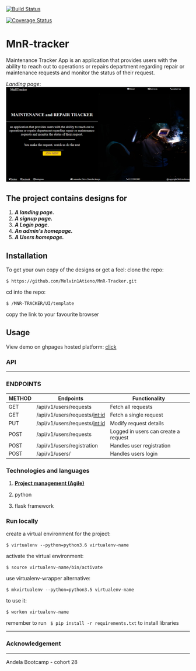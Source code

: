 
[![Build Status](https://travis-ci.org/Melvin1Atieno/MnR-Tracker.svg?branch=ft-user-post-requests-157931267)](https://travis-ci.org/Melvin1Atieno/MnR-Tracker)

[![Coverage Status](https://coveralls.io/repos/github/Melvin1Atieno/MnR-Tracker/badge.svg?branch=Develop)](https://coveralls.io/github/Melvin1Atieno/MnR-Tracker?branch=Develop)

# MnR-tracker

Maintenance Tracker App is an application that provides users with the ability to reach out to operations or repairs department regarding repair or maintenance requests and monitor the status of their request.

*Landing page*:
![MnRlanding Page](/UI/static/images/land.png)

## The project contains designs for

 1. _**A landing page.**_
 2. _**A signup page.**_
 3. _**A Login page.**_
 4. _**An admin's homepage.**_
 5. _**A Users homepage.**_

## Installation

 To get your own copy of the designs or get a feel:
clone the repo:
```
$ https://github.com/Melvin1Atieno/MnR-Tracker.git
```

cd into the repo:
```
$ /MNR-TRACKER/UI/template
```

copy the link to your favourite browser


## Usage

View demo on ghpages hosted platform: [click](https://melvin1atieno.github.io/MnR-Tracker)

### API
--------------------------------------------------------------------------------------------------------------------------

### ENDPOINTS

 **METHOD**| **Endpoints**                    |**Functionality**
 ----------|----------------------------------|--------------------------------------|
 GET       |/api/v1/users/requests            | Fetch all requests                   |
 GET       |/api/v1/users/requests/<int:id>   | Fetch a single request               |
 PUT       |/api/v1/users/requests/<int:id>   | Modify request details               |
 POST      |/api/v1/users/requests            | Logged in users can create a request |
 POST      |/api/v1/users/registration        | Handles user registration           |
 POST     |/api/v1/users/                    | Handles users login                  |

### Technologies and languages

1. [**Project management (Agile)**](https://www.pivotaltracker.com/n/projects/2173280)

2. python

3. flask framework

### Run locally

create a virtual environment for the project:
```
$ virtualenv --python=python3.6 virtualenv-name
```

activate the virtual environment:
```
$ source virtualenv-name/bin/activate
```

use virtualenv-wrapper alternative:
```
$ mkvirtualenv --python=python3.5 virtualenv-name
```

to use it:
```
$ workon virtualenv-name
```

remember to run ``` $ pip install -r requirements.txt``` to install libraries


--------------------------------------------------------------------------------------------------

### Acknowledgement

------------------------------------------------------------------------------------------------------------------------------------------------

Andela Bootcamp - cohort 28
